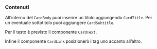 ### Contenuti

All’interno del `CardBody` puoi inserire un titolo aggiungendo `CardTitle`. Per un eventuale sottotitolo puoi aggiungere `CardSubtitle`.

Per il testo è previsto il componente `CardText`.

Infine il componente `CardLink` posizionerò i tag <a> uno accanto all’altro.

<!-- STORY -->